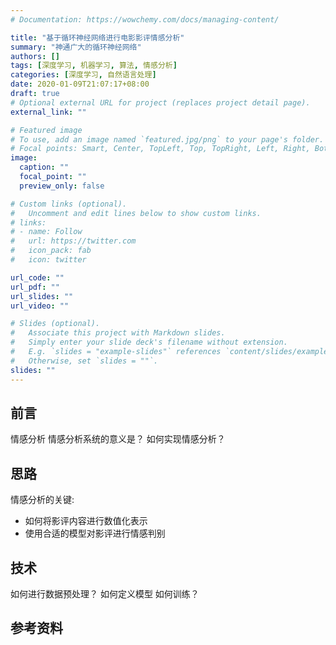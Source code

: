 ```yaml
---
# Documentation: https://wowchemy.com/docs/managing-content/

title: "基于循环神经网络进行电影影评情感分析"
summary: "神通广大的循环神经网络"
authors: []
tags: [深度学习, 机器学习, 算法, 情感分析]
categories: [深度学习, 自然语言处理]
date: 2020-01-09T21:07:17+08:00
draft: true
# Optional external URL for project (replaces project detail page).
external_link: ""

# Featured image
# To use, add an image named `featured.jpg/png` to your page's folder.
# Focal points: Smart, Center, TopLeft, Top, TopRight, Left, Right, BottomLeft, Bottom, BottomRight.
image:
  caption: ""
  focal_point: ""
  preview_only: false

# Custom links (optional).
#   Uncomment and edit lines below to show custom links.
# links:
# - name: Follow
#   url: https://twitter.com
#   icon_pack: fab
#   icon: twitter

url_code: ""
url_pdf: ""
url_slides: ""
url_video: ""

# Slides (optional).
#   Associate this project with Markdown slides.
#   Simply enter your slide deck's filename without extension.
#   E.g. `slides = "example-slides"` references `content/slides/example-slides.md`.
#   Otherwise, set `slides = ""`.
slides: ""
---
```

## 前言
情感分析
情感分析系统的意义是？
如何实现情感分析？

## 思路
情感分析的关键:

- 如何将影评内容进行数值化表示
- 使用合适的模型对影评进行情感判别

## 技术
如何进行数据预处理？
如何定义模型
如何训练？

## 参考资料
